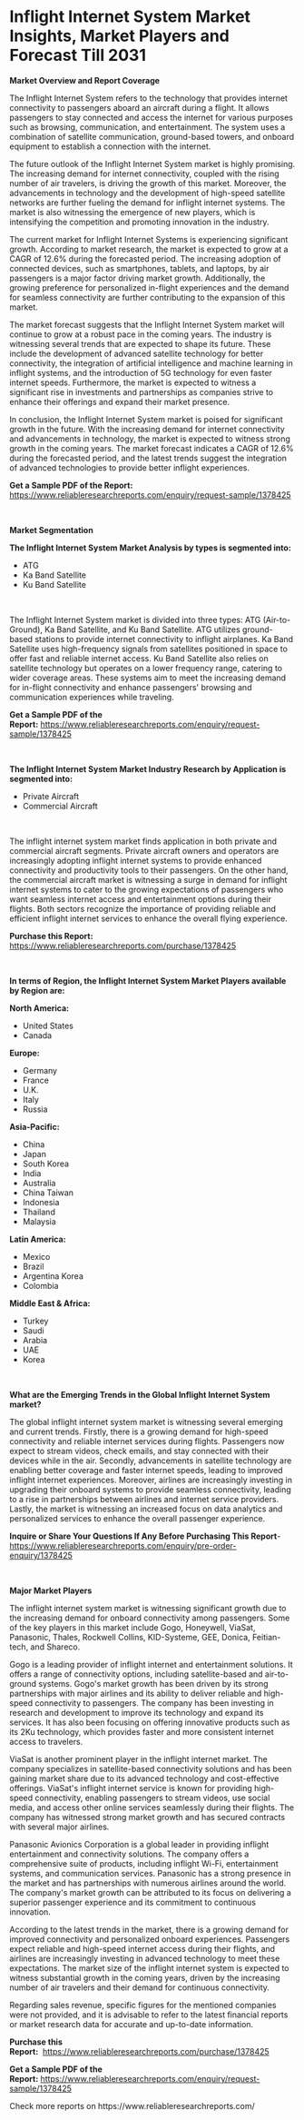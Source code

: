 <p><h1>Inflight Internet System Market Insights, Market Players and Forecast Till 2031</h1></p><p><strong>Market Overview and Report Coverage</strong></p>
<p><p>The Inflight Internet System refers to the technology that provides internet connectivity to passengers aboard an aircraft during a flight. It allows passengers to stay connected and access the internet for various purposes such as browsing, communication, and entertainment. The system uses a combination of satellite communication, ground-based towers, and onboard equipment to establish a connection with the internet. </p><p>The future outlook of the Inflight Internet System market is highly promising. The increasing demand for internet connectivity, coupled with the rising number of air travelers, is driving the growth of this market. Moreover, the advancements in technology and the development of high-speed satellite networks are further fueling the demand for inflight internet systems. The market is also witnessing the emergence of new players, which is intensifying the competition and promoting innovation in the industry.</p><p>The current market for Inflight Internet Systems is experiencing significant growth. According to market research, the market is expected to grow at a CAGR of 12.6% during the forecasted period. The increasing adoption of connected devices, such as smartphones, tablets, and laptops, by air passengers is a major factor driving market growth. Additionally, the growing preference for personalized in-flight experiences and the demand for seamless connectivity are further contributing to the expansion of this market.</p><p>The market forecast suggests that the Inflight Internet System market will continue to grow at a robust pace in the coming years. The industry is witnessing several trends that are expected to shape its future. These include the development of advanced satellite technology for better connectivity, the integration of artificial intelligence and machine learning in inflight systems, and the introduction of 5G technology for even faster internet speeds. Furthermore, the market is expected to witness a significant rise in investments and partnerships as companies strive to enhance their offerings and expand their market presence.</p><p>In conclusion, the Inflight Internet System market is poised for significant growth in the future. With the increasing demand for internet connectivity and advancements in technology, the market is expected to witness strong growth in the coming years. The market forecast indicates a CAGR of 12.6% during the forecasted period, and the latest trends suggest the integration of advanced technologies to provide better inflight experiences.</p></p>
<p><strong>Get a Sample PDF of the Report:</strong> <a href="https://www.reliableresearchreports.com/enquiry/request-sample/1378425">https://www.reliableresearchreports.com/enquiry/request-sample/1378425</a></p>
<p>&nbsp;</p>
<p><strong>Market Segmentation</strong></p>
<p><strong>The Inflight Internet System Market Analysis by types is segmented into:</strong></p>
<p><ul><li>ATG</li><li>Ka Band Satellite</li><li>Ku Band Satellite</li></ul></p>
<p>&nbsp;</p>
<p><p>The Inflight Internet System market is divided into three types: ATG (Air-to-Ground), Ka Band Satellite, and Ku Band Satellite. ATG utilizes ground-based stations to provide internet connectivity to inflight airplanes. Ka Band Satellite uses high-frequency signals from satellites positioned in space to offer fast and reliable internet access. Ku Band Satellite also relies on satellite technology but operates on a lower frequency range, catering to wider coverage areas. These systems aim to meet the increasing demand for in-flight connectivity and enhance passengers' browsing and communication experiences while traveling.</p></p>
<p><strong>Get a Sample PDF of the Report:</strong>&nbsp;<a href="https://www.reliableresearchreports.com/enquiry/request-sample/1378425">https://www.reliableresearchreports.com/enquiry/request-sample/1378425</a></p>
<p>&nbsp;</p>
<p><strong>The Inflight Internet System Market Industry Research by Application is segmented into:</strong></p>
<p><ul><li>Private Aircraft</li><li>Commercial Aircraft</li></ul></p>
<p>&nbsp;</p>
<p><p>The inflight internet system market finds application in both private and commercial aircraft segments. Private aircraft owners and operators are increasingly adopting inflight internet systems to provide enhanced connectivity and productivity tools to their passengers. On the other hand, the commercial aircraft market is witnessing a surge in demand for inflight internet systems to cater to the growing expectations of passengers who want seamless internet access and entertainment options during their flights. Both sectors recognize the importance of providing reliable and efficient inflight internet services to enhance the overall flying experience.</p></p>
<p><strong>Purchase this Report:</strong>&nbsp; <a href="https://www.reliableresearchreports.com/purchase/1378425">https://www.reliableresearchreports.com/purchase/1378425</a></p>
<p>&nbsp;</p>
<p><strong>In terms of Region, the Inflight Internet System Market Players available by Region are:</strong></p>
<p>
    <p> <strong> North America: </strong>
        <ul>
            <li>United States</li>
            <li>Canada</li>
        </ul>
        </p> 
    <p> <strong> Europe: </strong>
        <ul>
            <li>Germany</li>
            <li>France</li>
            <li>U.K.</li>
            <li>Italy</li>
            <li>Russia</li>
        </ul>
        </p> 
    <p> <strong> Asia-Pacific: </strong>
        <ul>
            <li>China</li>
            <li>Japan</li>
            <li>South Korea</li>
            <li>India</li>
            <li>Australia</li>
            <li>China Taiwan</li>
            <li>Indonesia</li>
            <li>Thailand</li>
            <li>Malaysia</li>
        </ul>
        </p> 
    <p> <strong> Latin America: </strong>
        <ul>
            <li>Mexico</li>
            <li>Brazil</li>
            <li>Argentina Korea</li>
            <li>Colombia</li>
        </ul>
        </p> 
    <p> <strong> Middle East & Africa: </strong>
        <ul>
            <li>Turkey</li>
            <li>Saudi</li>
            <li>Arabia</li>
            <li>UAE</li>
            <li>Korea</li>
        </ul>
    </p>
    </p>
<p>&nbsp;</p>
<p><strong>What are the Emerging Trends in the Global Inflight Internet System market?</strong></p>
<p><p>The global inflight internet system market is witnessing several emerging and current trends. Firstly, there is a growing demand for high-speed connectivity and reliable internet services during flights. Passengers now expect to stream videos, check emails, and stay connected with their devices while in the air. Secondly, advancements in satellite technology are enabling better coverage and faster internet speeds, leading to improved inflight internet experiences. Moreover, airlines are increasingly investing in upgrading their onboard systems to provide seamless connectivity, leading to a rise in partnerships between airlines and internet service providers. Lastly, the market is witnessing an increased focus on data analytics and personalized services to enhance the overall passenger experience.</p></p>
<p><strong>Inquire or Share Your Questions If Any Before Purchasing This Report</strong>- <a href="https://www.reliableresearchreports.com/enquiry/pre-order-enquiry/1378425">https://www.reliableresearchreports.com/enquiry/pre-order-enquiry/1378425</a></p>
<p>&nbsp;</p>
<p><strong>Major Market Players</strong></p>
<p><p>The inflight internet system market is witnessing significant growth due to the increasing demand for onboard connectivity among passengers. Some of the key players in this market include Gogo, Honeywell, ViaSat, Panasonic, Thales, Rockwell Collins, KID-Systeme, GEE, Donica, Feitian-tech, and Shareco.</p><p>Gogo is a leading provider of inflight internet and entertainment solutions. It offers a range of connectivity options, including satellite-based and air-to-ground systems. Gogo's market growth has been driven by its strong partnerships with major airlines and its ability to deliver reliable and high-speed connectivity to passengers. The company has been investing in research and development to improve its technology and expand its services. It has also been focusing on offering innovative products such as its 2Ku technology, which provides faster and more consistent internet access to travelers.</p><p>ViaSat is another prominent player in the inflight internet market. The company specializes in satellite-based connectivity solutions and has been gaining market share due to its advanced technology and cost-effective offerings. ViaSat's inflight internet service is known for providing high-speed connectivity, enabling passengers to stream videos, use social media, and access other online services seamlessly during their flights. The company has witnessed strong market growth and has secured contracts with several major airlines.</p><p>Panasonic Avionics Corporation is a global leader in providing inflight entertainment and connectivity solutions. The company offers a comprehensive suite of products, including inflight Wi-Fi, entertainment systems, and communication services. Panasonic has a strong presence in the market and has partnerships with numerous airlines around the world. The company's market growth can be attributed to its focus on delivering a superior passenger experience and its commitment to continuous innovation.</p><p>According to the latest trends in the market, there is a growing demand for improved connectivity and personalized onboard experiences. Passengers expect reliable and high-speed internet access during their flights, and airlines are increasingly investing in advanced technology to meet these expectations. The market size of the inflight internet system is expected to witness substantial growth in the coming years, driven by the increasing number of air travelers and their demand for continuous connectivity.</p><p>Regarding sales revenue, specific figures for the mentioned companies were not provided, and it is advisable to refer to the latest financial reports or market research data for accurate and up-to-date information.</p></p>
<p><strong>Purchase this Report:</strong>&nbsp;&nbsp;<a href="https://www.reliableresearchreports.com/purchase/1378425">https://www.reliableresearchreports.com/purchase/1378425</a></p>
<p></p>
<p><strong>Get a Sample PDF of the Report:</strong>&nbsp;<a href="https://www.reliableresearchreports.com/enquiry/request-sample/1378425">https://www.reliableresearchreports.com/enquiry/request-sample/1378425</a></p>
<p>Check more reports on https://www.reliableresearchreports.com/</p>